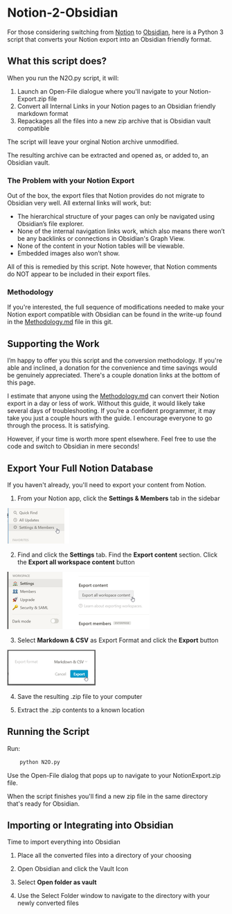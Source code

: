 # Notion-2-Obsidian

For those considering switching from [Notion](https://www.notion.so/) to [Obsidian](https://obsidian.md/), here is a Python 3 script that converts your Notion export into an Obsidian friendly format.

## What this script does?

When you run the N2O.py script, it will:

1. Launch an Open-File dialogue where you'll navigate to your Notion-Export.zip file
2. Convert all Internal Links in your Notion pages to an Obsidian friendly markdown format
3. Repackages all the files into a new zip archive that is Obsidian vault compatible

The script will leave your orginal Notion archive unmodified.

The resulting archive can be extracted and opened as, or added to, an Obsidian vault.

### The Problem with your Notion Export

Out of the box, the export files that Notion provides do not migrate to Obsidian very well. All external links will work, but:

- The hierarchical structure of your pages can only be navigated using Obsidian’s file explorer.
- None of the internal navigation links work, which also means there won’t be any backlinks or connections in Obsidian's Graph View.
- None of the content in your Notion tables will be viewable.
- Embedded images also won’t show.

All of this is remedied by this script. Note however, that Notion comments do NOT appear to be included in their export files.

### Methodology

If you're interested, the full sequence of modifications needed to make your Notion export compatible with Obsidian can be found in the write-up found in the [Methodology.md](METHODOLOGY.md) file in this git.

## Supporting the Work

I’m happy to offer you this script and the conversion methodology. If you're able and inclined, a donation for the convenience and time savings would be genuinely appreciated. There's a couple donation links at the bottom of this page.

I estimate that anyone using the [Methodology.md](METHODOLOGY.md) can convert their Notion export in a day or less of work. Without this guide, it would likely take several days of troubleshooting. If you’re a confident programmer, it may take you just a couple hours with the guide. I encourage everyone to go through the process. It is satisfying.

However, if your time is worth more spent elsewhere. Feel free to use the code and switch to Obsidian in mere seconds!

## Export Your Full Notion Database

If you haven't already, you'll need to export your content from Notion.

1. From your Notion app, click the **Settings & Members** tab in the sidebar

![Settings&Members](media/export1.png)

2. Find and click the **Settings** tab. Find the **Export content** section. Click the **Export all workspace content** button

![Settings](media/export2.png)

3. Select **Markdown & CSV** as Export Format and click the **Export** button

![Export](media/export3.png)

4. Save the resulting .zip file to your computer

5. Extract the .zip contents to a known location

## Running the Script

Run:

```python
    python N2O.py
```

Use the Open-File dialog that pops up to navigate to your NotionExport.zip file.

When the script finishes you'll find a new zip file in the same directory that's ready for Obsidian.

## Importing or Integrating into Obsidian

Time to import everything into Obsidian

1. Place all the converted files into a directory of your choosing

2. Open Obsidian and click the Vault Icon

3. Select **Open folder as vault**

4. Use the Select Folder window to navigate to the directory with your newly converted files